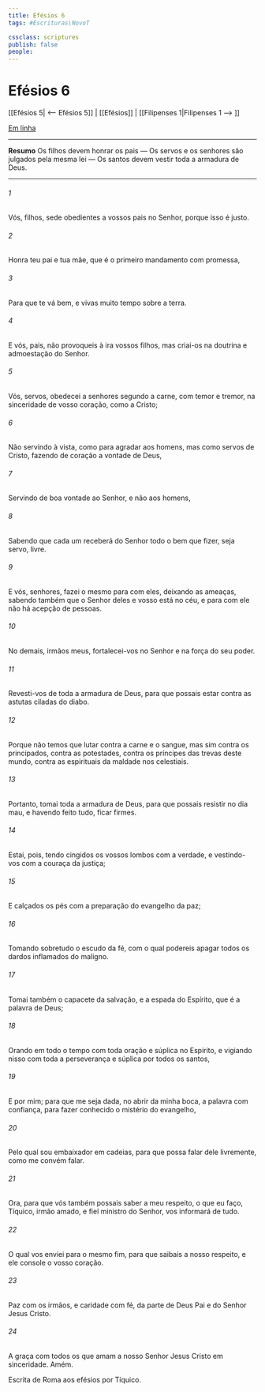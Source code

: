 ```yaml
---
title: Efésios 6
tags: #Escrituras\NovoT

cssclass: scriptures
publish: false
people:
---
```


# Efésios 6
[[Efésios 5| <-- Efésios 5]] | [[Efésios]] | [[Filipenses 1|Filipenses 1 --> ]]

[Em linha](https://churchofjesuschrist.org/study/scriptures/nt/eph/6?lang=por)

---
__Resumo__
Os filhos devem honrar os pais — Os servos e os senhores são julgados pela mesma lei — Os santos devem vestir toda a armadura de Deus.

---
###### 1 
Vós, filhos, sede obedientes a vossos pais no Senhor, porque isso é justo.

###### 2 
Honra teu pai e tua mãe, que é o primeiro mandamento com promessa,

###### 3 
Para que te vá bem, e vivas muito tempo sobre a terra.

###### 4 
E vós, pais, não provoqueis à ira vossos filhos, mas criai-os na doutrina e admoestação do Senhor.

###### 5 
Vós, servos, obedecei a  senhores segundo a carne, com temor e tremor, na sinceridade de vosso coração, como a Cristo;

###### 6 
Não servindo à vista, como para agradar aos homens, mas como servos de Cristo, fazendo de coração a vontade de Deus,

###### 7 
Servindo de boa vontade ao Senhor, e não aos homens,

###### 8 
Sabendo que cada um receberá do Senhor todo o bem que fizer, seja servo,  livre.

###### 9 
E vós, senhores, fazei o mesmo para com eles, deixando as ameaças, sabendo também que o Senhor deles e vosso está no céu, e  para com ele não há acepção de pessoas.

###### 10 
No demais, irmãos meus, fortalecei-vos no Senhor e na força do seu poder.

###### 11 
Revesti-vos de toda a armadura de Deus, para que possais estar  contra as astutas ciladas do diabo.

###### 12 
Porque não temos que lutar contra a carne e o sangue, mas sim contra os principados, contra as potestades, contra os príncipes das trevas deste mundo, contra as  espirituais da maldade nos  celestiais.

###### 13 
Portanto, tomai toda a armadura de Deus, para que possais resistir no dia mau, e havendo feito tudo, ficar firmes.

###### 14 
Estai, pois,  tendo cingidos os vossos lombos com a verdade, e vestindo-vos com a couraça da justiça;

###### 15 
E calçados os pés com a preparação do evangelho da paz;

###### 16 
Tomando sobretudo o escudo da fé, com o qual podereis apagar todos os dardos inflamados do maligno.

###### 17 
Tomai também o capacete da salvação, e a espada do Espírito, que é a palavra de Deus;

###### 18 
Orando em todo o tempo com toda oração e súplica no Espírito, e vigiando nisso com toda a perseverança e súplica por todos os santos,

###### 19 
E por mim; para que me seja dada, no abrir da minha boca, a palavra com confiança, para fazer conhecido o mistério do evangelho,

###### 20 
Pelo qual sou embaixador em cadeias, para que possa falar dele livremente, como me convém falar.

###### 21 
Ora, para que vós também possais saber a meu respeito,  o que eu faço, Tíquico, irmão amado, e fiel ministro do Senhor, vos informará de tudo.

###### 22 
O qual vos enviei para o mesmo fim, para que saibais a nosso respeito, e ele console o vosso coração.

###### 23 
Paz  com os irmãos, e caridade com fé, da parte de Deus Pai e do Senhor Jesus Cristo.

###### 24 
A graça  com todos os que amam a nosso Senhor Jesus Cristo em sinceridade. Amém.

Escrita de Roma aos efésios por Tíquico.

